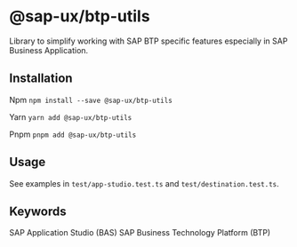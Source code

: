 # @sap-ux/btp-utils
Library to simplify working with SAP BTP specific features especially in SAP Business Application.

## Installation
Npm
`npm install --save @sap-ux/btp-utils`

Yarn
`yarn add @sap-ux/btp-utils`

Pnpm
`pnpm add @sap-ux/btp-utils`

## Usage
See examples in `test/app-studio.test.ts` and `test/destination.test.ts`.

## Keywords
SAP Application Studio (BAS)
SAP Business Technology Platform (BTP)
